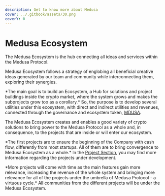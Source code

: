 ```yaml
---
description: Get to know more about Medusa
cover: ../.gitbook/assets/30.png
coverY: 0
---
```


# Medusa Ecosystem

The Medusa Ecosystem is the hub connecting all ideas and services within the Medusa Protocol.

Medusa Ecosystem follows a strategy of englobing all beneficial creative ideas generated by our team and community while interconnecting them, exploring their synergies.&#x20;

\*The main goal is to build an Ecosystem, a Hub for solutions and project buildings inside the crypto market, where the system grows and makes the subprojects grow too as a corollary.\* So, the purpose is to develop several utilities under this ecosystem, with direct and indirect utilities and revenues, connected through the governance and ecosystem token, [MDUSA](../mdusa-token/presenting-mdusa.md).

The Medusa Ecosystem creates and enables a good variety of crypto solutions to bring power to the Medusa Protocol as a whole and, in consequence, to the projects that are inside or will enter our ecosystem.

\*The first projects are to ensure the beginning of the Company with cash flow, differently from most startups. All of them are to bring convergence to Medusa Ecosystem as a whole.\* In the [Project Section](../projects/staking-as-a-service.md), you may find more information regarding the projects under development.&#x20;

\*More projects will come with time as the main features gain more relevance, increasing the revenue of the whole system and bringing more relevance for all of the projects under the umbrella of Medusa Protocol - a virtuous cycle.\* All communities from the different projects will be under the Medusa Ecosystem.
